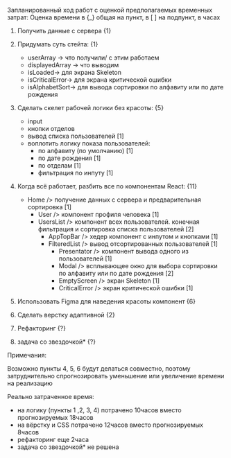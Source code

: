 Запланированный ход работ с оценкой предполагаемых временных затрат:
Оценка времени в {\_} общая на пункт, в [ ] на подпункт, в часах

1. Получить данные с сервера {1}

2. Придумать суть стейта: {1}

   - userArray -> что получили/ с этим работаем
   - displayedArray -> что выводим
   - isLoaded-> для экрана Skeleton
   - isCriticalError-> для экрана критической ошибки
   - isAlphabetSort-> для вывода сортировки по алфавиту или по дате рождения

3. Сделать скелет рабочей логики без красоты: {5}

   - input
   - кнопки отделов
   - вывод списка пользователей [1]
   - воплотить логику показа пользователей:
     - по алфавиту (по умолчанию) [1]
     - по дате рождения [1]
     - по отделам [1]
     - фильтрация по инпуту [1]

4. Когда всё работает, разбить все по компонентам React: {11}

   - Home /> получение данных с сервера и предварительная сортировка [1]
     - User /> компонент профиля человека [1]
     - UsersList /> компонент всех пользователей. конечная фильтрация и сортировка списка пользователей [2]
       - AppTopBar /> хедер компонент с инпутом и кнопками [1]
       - FilteredList /> вывод отсортированных пользователей [1]
         - Presentator /> компонент вывода одного из пользователей [1]
         - Modal /> всплывающее окно для выбора сортировки по алфавиту или по дате рождения [2]
         - EmptyScreen /> экран Skeleton [1]
         - CriticalError /> экран критической ошибки [1]

5. Использовать Figma для наведения красоты компонент {6}

6. Сделать верстку адаптивной {2}

7. Рефакторинг {?}

8. задача со звездочкой\* {?}

Примечания:

Возможно пункты 4, 5, 6 будут делаться совместно, поэтому затруднительно спрогнозировать уменьшение или увеличение времени на реализацию

Реально затраченное время:

- на логику (пункты 1 ,2, 3, 4) потрачено 10часов вместо прогнозируемых 18часов
- на вёрстку и CSS потрачено 12часов вместо прогнозируемых 8часов
- рефакторинг еще 2часа
- задача со звездочкой\* не решена
